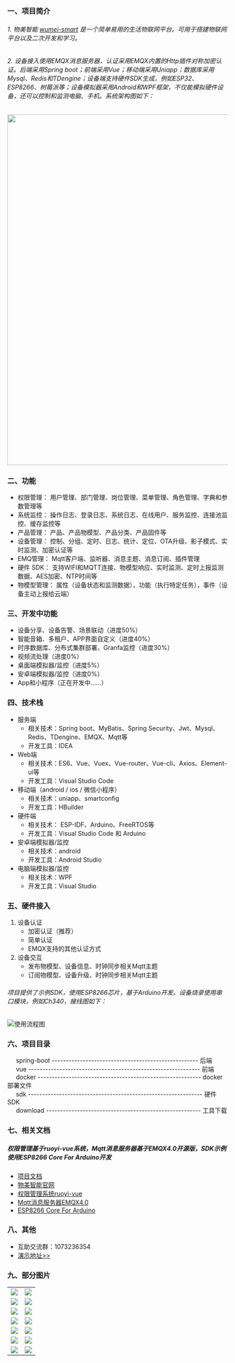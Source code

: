 
### 一、项目简介

###### 1. 物美智能 [wumei-smart](http://wumei.live/) 是一个简单易用的生活物联网平台。可用于搭建物联网平台以及二次开发和学习。

###### 2. 设备接入使用EMQX消息服务器，认证采用EMQX内置的Http插件对称加密认证。后端采用Spring boot；前端采用Vue；移动端采用Uniapp；数据库采用Mysql、Redis和TDengine；设备端支持硬件SDK生成，例如ESP32、ESP8266、树莓派等；设备模拟器采用Android和WPF框架，不仅能模拟硬件设备，还可以控制和监测电脑、手机。系统架构图如下：
<img src="https://gitee.com/kerwincui/wumei-smart/raw/master/document/sys.png" width="800" />


### 二、功能
- 权限管理： 用户管理、部门管理、岗位管理、菜单管理、角色管理、字典和参数管理等
- 系统监控： 操作日志、登录日志、系统日志、在线用户、服务监控、连接池监控、缓存监控等
- 产品管理： 产品、产品物模型、产品分类、产品固件等
- 设备管理： 控制、分组、定时、日志、统计、定位、OTA升级、影子模式、实时监测、加密认证等
- EMQ管理： Mqtt客户端、监听器、消息主题、消息订阅、插件管理
- 硬件 SDK： 支持WIFI和MQTT连接、物模型响应、实时监测、定时上报监测数据、AES加密、NTP时间等
- 物模型管理： 属性（设备状态和监测数据），功能（执行特定任务），事件（设备主动上报给云端）

### 三、开发中功能
- 设备分享、设备告警、场景联动（进度50%）
- 智能音箱、多租户、APP界面自定义（进度40%）
- 时序数据库、分布式集群部署、Granfa监控（进度30%）
- 视频流处理（进度0%）
- 桌面端模拟器/监控（进度5%）
- 安卓端模拟器/监控（进度0%）
- App和小程序（正在开发中......）

### 四、技术栈    
* 服务端
    - 相关技术：Spring boot、MyBatis、Spring Security、Jwt、Mysql、Redis、TDengine、EMQX、Mqtt等
    - 开发工具：IDEA    
* Web端
    - 相关技术：ES6、Vue、Vuex、Vue-router、Vue-cli、Axios、Element-ui等 
    - 开发工具：Visual Studio Code    
* 移动端（android / ios / 微信小程序）
    - 相关技术：uniapp、smartconfig
    - 开发工具：HBuilder
* 硬件端
    - 相关技术： ESP-IDF、Arduino、FreeRTOS等
    - 开发工具：Visual Studio Code 和 Arduino
* 安卓端模拟器/监控
    - 相关技术：android
    - 开发工具：Android Studio
* 电脑端模拟器/监控
    - 相关技术：WPF
    - 开发工具：Visual Studio

### 五、硬件接入
1. 设备认证
    * 加密认证（推荐）
    * 简单认证
    * EMQX支持的其他认证方式 
2. 设备交互
    * 发布物模型、设备信息、时钟同步相关Mqtt主题
    * 订阅物模型、设备升级、时钟同步相关Mqtt主题

###### 项目提供了示例SDK，使用ESP8266芯片，基于Arduino开发。设备烧录使用串口模块，例如Ch340，接线图如下：
![使用流程图](https://gitee.com/kerwincui/wumei-smart/raw/master/document/flash.png)


### 六、项目目录
&nbsp;&nbsp;&nbsp;&nbsp; spring-boot ---------------------------------------------------- 后端<br/>
&nbsp;&nbsp;&nbsp;&nbsp; vue ------------------------------------------------------------- 前端<br />
&nbsp;&nbsp;&nbsp;&nbsp; docker ---------------------------------------------------------- docker部署文件<br />
&nbsp;&nbsp;&nbsp;&nbsp; sdk -------------------------------------------------------------- 硬件SDK<br />
&nbsp;&nbsp;&nbsp;&nbsp; download ------------------------------------------------------- 工具下载<br />


### 七、相关文档
##### 权限管理基于ruoyi-vue系统，Mqtt消息服务器基于EMQX4.0开源版，SDK示例使用ESP8266 Core For Arduino开发
* [项目文档](http://wumei.live/kerwincui/document/wiki/)
* [物美智能官网](http://wumei.live/)
* [权限管理系统ruoyi-vue](https://gitee.com/y_project/RuoYi-Vue)
* [Mqtt消息服务器EMQX4.0](https://github.com/emqx/emqx)
* [ESP8266 Core For Arduino](https://github.com/esp8266/Arduino)


### 八、其他
* 互助交流群：1073236354
* [演示地址>>](https://iot.wumei.live/)


### 九、部分图片
<table>
    <tr>
        <td><img src="https://gitee.com/kerwincui/wumei-smart/raw/master/document/index.png"/></td>
        <td><img src="https://gitee.com/kerwincui/wumei-smart/raw/master/document/model.png"/></td>
    </tr>
    <tr>
        <td><img src="https://gitee.com/kerwincui/wumei-smart/raw/master/document/product.png"/></td>
        <td><img src="https://gitee.com/kerwincui/wumei-smart/raw/master/document/product-detail.png"/></td>
    </tr>
    <tr>
        <td><img src="https://gitee.com/kerwincui/wumei-smart/raw/master/document/device.png"/></td>
        <td><img src="https://gitee.com/kerwincui/wumei-smart/raw/master/document/monitor.png"/></td>
    </tr>
        <tr>
        <td><img src="https://gitee.com/kerwincui/wumei-smart/raw/master/document/device-detail.png"/></td>
        <td><img src="https://gitee.com/kerwincui/wumei-smart/raw/master/document/device-status.png"/></td>
    </tr>	 
    <tr>
        <td><img src="https://gitee.com/kerwincui/wumei-smart/raw/master/document/device-timer.png"/></td>
        <td><img src="https://gitee.com/kerwincui/wumei-smart/raw/master/document/device-log.png"/></td>
    </tr>
        <tr>
        <td><img src="https://gitee.com/kerwincui/wumei-smart/raw/master/document/device-statistic.png"/></td>
        <td><img src="https://gitee.com/kerwincui/wumei-smart/raw/master/document/group.png"/></td>
    </tr>
        <td><img src="https://gitee.com/kerwincui/wumei-smart/raw/master/document/emqx-client.png"/></td>
        <td><img src="https://gitee.com/kerwincui/wumei-smart/raw/master/document/emqx-plugin.png"/></td>
    </tr>
</table>



